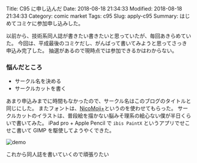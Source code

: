 Title: C95 に申し込んだ
Date: 2018-08-18 21:34:33
Modified: 2018-08-18 21:34:33
Category: comic market
Tags: c95
Slug: apply-c95
Summary: はじめてコミケに参加申し込みした。

以前から、技術系同人誌が書きたい書きたいと思っていたが、毎回あきらめていた。
今回は、平成最後のコミケだし、がんばって書いてみようと思ってさっき申込み完了した。
抽選があるので現時点では参加できるかはわからない。

### 悩んだところ

- サークル名を決める
- サークルカットを書く

あまり申込みまでに時間もなかったので、サークル名はこのブログのタイトルと同じにした。
またフォントは、[NicoMoji+](http://nicofont.pupu.jp/nicomoji-plus.html)というのを使わせてもらった。
サークルカットのイラストは、普段絵を描かない脳みそ理系の絵心ない僕が半日くらいで書いてみた。
iPad pro + Apple Pencil で `ibis PaintX` というアプリでせこせこ書いて GIMP を駆使してようやくできた。

![demo]({attach}images/c95-circle-cut.png)

これから同人誌を書いていくので頑張りたい